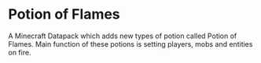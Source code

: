 # Potion of Flames

A Minecraft Datapack which adds new types of potion called Potion of Flames. Main function of these potions is setting players, mobs and entities on fire.